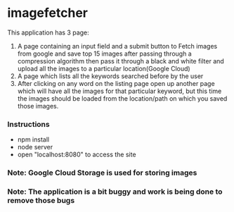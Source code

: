 # imagefetcher
This application has 3 page: 
 1. A page containing an input field and a submit button to Fetch images from google and save top 15 images after passing through a compression algorithm then pass it through a black and white filter and upload all the images to a particular location(Google Cloud)
 2. A page which lists all the keywords searched before by the user
 3. After clicking on any word on the listing page open up another page which will have all the images for that particular keyword, but this time the images should be loaded from the location/path on which you saved those images.
### Instructions
- npm install
- node server
- open "localhost:8080" to access the site
### Note: Google Cloud Storage is used for storing images
### Note: The application is a bit buggy and work is being done to remove those bugs
